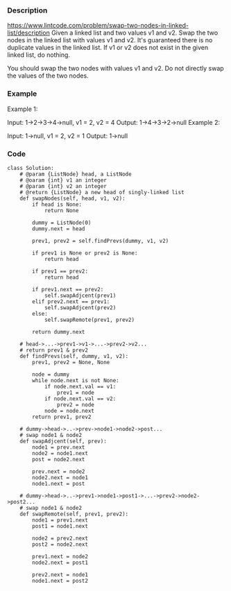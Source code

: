 ### Description
https://www.lintcode.com/problem/swap-two-nodes-in-linked-list/description
Given a linked list and two values v1 and v2. Swap the two nodes in the linked list with values v1 and v2. It's guaranteed there is no duplicate values in the linked list. If v1 or v2 does not exist in the given linked list, do nothing.

You should swap the two nodes with values v1 and v2. Do not directly swap the values of the two nodes.

### Example
Example 1:

Input: 1->2->3->4->null, v1 = 2, v2 = 4
Output: 1->4->3->2->null
Example 2:

Input: 1->null, v1 = 2, v2 = 1
Output: 1->null

### Code
```
class Solution:
    # @param {ListNode} head, a ListNode
    # @oaram {int} v1 an integer
    # @param {int} v2 an integer
    # @return {ListNode} a new head of singly-linked list
    def swapNodes(self, head, v1, v2):
        if head is None:
            return None
            
        dummy = ListNode(0)
        dummy.next = head
        
        prev1, prev2 = self.findPrevs(dummy, v1, v2)
        
        if prev1 is None or prev2 is None:
            return head
            
        if prev1 == prev2:
            return head
            
        if prev1.next == prev2:
            self.swapAdjcent(prev1)
        elif prev2.next == prev1:
            self.swapAdjcent(prev2)
        else:
            self.swapRemote(prev1, prev2)
            
        return dummy.next
    
    # head->...->prev1->v1->...->prev2->v2...
    # return prev1 & prev2
    def findPrevs(self, dummy, v1, v2):
        prev1, prev2 = None, None
        
        node = dummy
        while node.next is not None:
            if node.next.val == v1:
                prev1 = node
            if node.next.val == v2:
                prev2 = node
            node = node.next
        return prev1, prev2
            
    # dummy->head->..->prev->node1->node2->post...
    # swap node1 & node2
    def swapAdjcent(self, prev):
        node1 = prev.next
        node2 = node1.next
        post = node2.next
        
        prev.next = node2
        node2.next = node1
        node1.next = post
    
    # dummy->head->..->prev1->node1->post1->...->prev2->node2->post2...
    # swap node1 & node2
    def swapRemote(self, prev1, prev2):
        node1 = prev1.next
        post1 = node1.next
        
        node2 = prev2.next
        post2 = node2.next
        
        prev1.next = node2
        node2.next = post1
        
        prev2.next = node1
        node1.next = post2
```